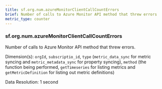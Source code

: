 ```yaml
---
title: sf.org.num.azureMonitorClientCallCountErrors
brief: Number of calls to Azure Monitor API method that threw errors
metric_type: counter
---
```

### sf.org.num.azureMonitorClientCallCountErrors

Number of calls to Azure Monitor API method that threw errors.

Dimension(s): `orgId`, `subscriptio_id`, `type` (`metric_data_sync` for metric syncing and `metric_metadata_sync` for property syncing), `method` (the function being performed, `getTimeseries` for listing metrics and `getMetricDefinition` for listing out metric definitions)

Data Resolution: 1 second
